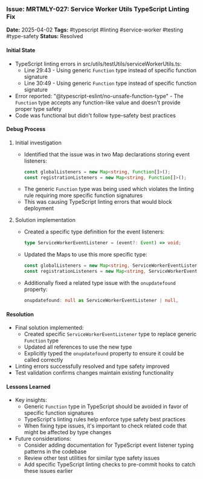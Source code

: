 ### Issue: MRTMLY-027: Service Worker Utils TypeScript Linting Fix
**Date:** 2025-04-02
**Tags:** #typescript #linting #service-worker #testing #type-safety
**Status:** Resolved

#### Initial State
- TypeScript linting errors in src/utils/testUtils/serviceWorkerUtils.ts:
  - Line 29:43 - Using generic `Function` type instead of specific function signature
  - Line 30:49 - Using generic `Function` type instead of specific function signature
- Error reported: "@typescript-eslint/no-unsafe-function-type" - The `Function` type accepts any function-like value and doesn't provide proper type safety
- Code was functional but didn't follow type-safety best practices

#### Debug Process
1. Initial investigation
   - Identified that the issue was in two Map declarations storing event listeners:
     ```typescript
     const globalListeners = new Map<string, Function[]>();
     const registrationListeners = new Map<string, Function[]>();
     ```
   - The generic `Function` type was being used which violates the linting rule requiring more specific function signatures
   - This was causing TypeScript linting errors that would block deployment

2. Solution implementation
   - Created a specific type definition for the event listeners:
     ```typescript
     type ServiceWorkerEventListener = (event?: Event) => void;
     ```
   - Updated the Maps to use this more specific type:
     ```typescript
     const globalListeners = new Map<string, ServiceWorkerEventListener[]>();
     const registrationListeners = new Map<string, ServiceWorkerEventListener[]>();
     ```
   - Additionally fixed a related type issue with the `onupdatefound` property:
     ```typescript
     onupdatefound: null as ServiceWorkerEventListener | null,
     ```

#### Resolution
- Final solution implemented:
  - Created specific `ServiceWorkerEventListener` type to replace generic `Function` type
  - Updated all references to use the new type
  - Explicitly typed the `onupdatefound` property to ensure it could be called correctly
- Linting errors successfully resolved and type safety improved
- Test validation confirms changes maintain existing functionality

#### Lessons Learned
- Key insights:
  - Generic `Function` type in TypeScript should be avoided in favor of specific function signatures
  - TypeScript's linting rules help enforce type safety best practices
  - When fixing type issues, it's important to check related code that might be affected by type changes
- Future considerations:
  - Consider adding documentation for TypeScript event listener typing patterns in the codebase
  - Review other test utilities for similar type safety issues
  - Add specific TypeScript linting checks to pre-commit hooks to catch these issues earlier